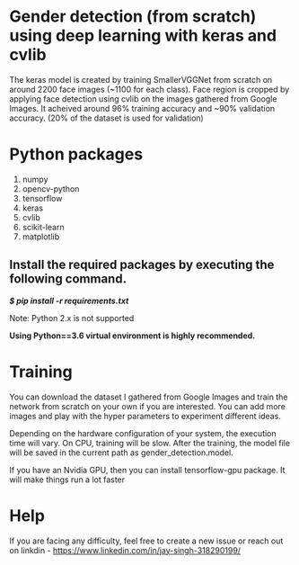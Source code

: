 # Gender detection (from scratch) using deep learning with keras and cvlib
The keras model is created by training SmallerVGGNet from scratch on around 2200 face images (~1100 for each class). Face region is cropped by applying face detection using cvlib on the images gathered from Google Images. It acheived around 96% training accuracy and ~90% validation accuracy. (20% of the dataset is used for validation)

# Python packages
1. numpy
2. opencv-python
3. tensorflow
4. keras
5. cvlib
6. scikit-learn
7. matplotlib
## Install the required packages by executing the following command.

***$ pip install -r requirements.txt***

Note: Python 2.x is not supported

**Using Python==3.6 virtual environment is highly recommended.**

# Training 
You can download the dataset I gathered from Google Images and train the network from scratch on your own if you are interested. You can add more images and play with the hyper parameters to experiment different ideas.

Depending on the hardware configuration of your system, the execution time will vary. On CPU, training will be slow. After the training, the model file will be saved in the current path as gender_detection.model.

If you have an Nvidia GPU, then you can install tensorflow-gpu package. It will make things run a lot faster
# Help
If you are facing any difficulty, feel free to create a new issue or reach out on linkdin - https://www.linkedin.com/in/jay-singh-318290199/
